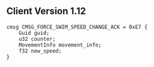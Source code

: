 ## Client Version 1.12

```rust,ignore
cmsg CMSG_FORCE_SWIM_SPEED_CHANGE_ACK = 0xE7 {
    Guid guid;    
    u32 counter;    
    MovementInfo movement_info;    
    f32 new_speed;    
}

```
